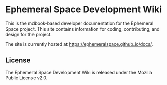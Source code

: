 # Ephemeral Space Development Wiki

This is the mdbook-based developer documentation for the Ephemeral Space project. This site contains information for coding, contributing, and design for the project.

The site is currently hosted at https://ephemeralspace.github.io/docs/.

## License

The Ephemeral Space Development Wiki is released under the Mozilla Public License v2.0.
